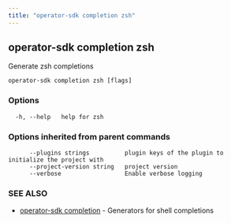 ```yaml
---
title: "operator-sdk completion zsh"
---
```

## operator-sdk completion zsh

Generate zsh completions

```
operator-sdk completion zsh [flags]
```

### Options

```
  -h, --help   help for zsh
```

### Options inherited from parent commands

```
      --plugins strings          plugin keys of the plugin to initialize the project with
      --project-version string   project version
      --verbose                  Enable verbose logging
```

### SEE ALSO

* [operator-sdk completion](../operator-sdk_completion)	 - Generators for shell completions


